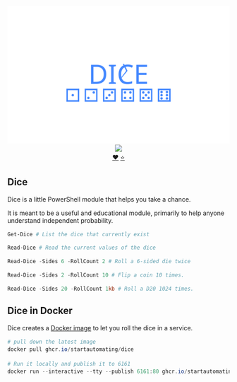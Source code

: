 <div align='center'>
<img src='Assets/Dice.svg' alt='Dice' />
<a href='https://www.powershellgallery.com/packages/dice/'>
<img src='https://img.shields.io/powershellgallery/dt/dice' />
</a>
<br/>
<a href='https://github.com/sponsors/StartAutomating'>❤️</a>
<a href='https://github.com/StartAutomating/Dice/stargazers'>⭐</a>
</div>

## Dice

Dice is a little PowerShell module that helps you take a chance.

It is meant to be a useful and educational module, primarily to help anyone understand independent probability.

~~~PowerShell
Get-Dice # List the dice that currently exist
~~~

~~~PowerShell
Read-Dice # Read the current values of the dice
~~~

~~~PowerShell
Read-Dice -Sides 6 -RollCount 2 # Roll a 6-sided die twice
~~~

~~~PowerShell
Read-Dice -Sides 2 -RollCount 10 # Flip a coin 10 times.
~~~

~~~PowerShell
Read-Dice -Sides 20 -RollCount 1kb # Roll a D20 1024 times.
~~~

## Dice in Docker

Dice creates a [Docker image](https://github.com/users/StartAutomating/packages/container/package/dice) to let you roll the dice in a service.

~~~PowerShell
# pull down the latest image
docker pull ghcr.io/startautomating/dice

# Run it locally and publish it to 6161
docker run --interactive --tty --publish 6161:80 ghcr.io/startautomating/dice
~~~